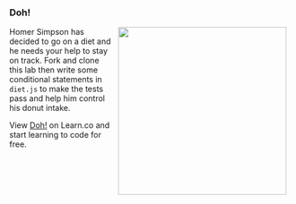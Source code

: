 ### Doh!
<img src="https://s3.amazonaws.com/after-school-assets/homer.gif" width="300px" align="right" hspace="10"> Homer Simpson has decided to go on a diet and he needs your help to stay on track. Fork and clone this lab then write some conditional statements in `diet.js` to make the tests pass and help him control his donut intake. 
<p data-visibility='hidden'>View <a href='https://learn.co/lessons/hs-js-homers-diet' title='Doh!'>Doh!</a> on Learn.co and start learning to code for free.</p>
